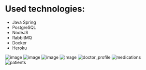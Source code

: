 # Used technologies:

- Java Spring
- PostgreSQL
- NodeJS
- RabbitMQ
- Docker
- Heroku

![image](https://user-images.githubusercontent.com/13537602/126333750-d78a3e3d-afa1-4ebc-9567-dc3a067d7106.png)
![image](https://user-images.githubusercontent.com/13537602/126333919-de70345d-1446-4362-8a03-ef9fb2538572.png)
![image](https://user-images.githubusercontent.com/13537602/126334005-01f91477-1ae4-4d94-9c1b-c5f671e28caa.png)
![image](https://user-images.githubusercontent.com/13537602/126334067-5a313097-a98b-4993-bbdc-a691be170499.png)
![doctor_profile](https://user-images.githubusercontent.com/13537602/126335910-781b1258-421b-460f-8192-434d8845d8e7.jpg)
![medications](https://user-images.githubusercontent.com/13537602/126335532-c15e189a-adc9-4d32-857a-6bb0806d84a3.jpg)
![patients](https://user-images.githubusercontent.com/13537602/126335555-5a293e48-15c8-4eb8-b4d1-378b9fb83e46.jpg)
